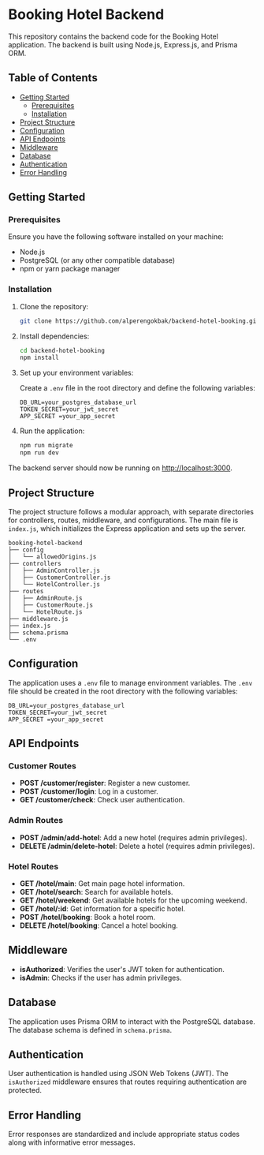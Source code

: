 # Booking Hotel Backend

This repository contains the backend code for the Booking Hotel application. The backend is built using Node.js, Express.js, and Prisma ORM.

## Table of Contents

- [Getting Started](#getting-started)
  - [Prerequisites](#prerequisites)
  - [Installation](#installation)
- [Project Structure](#project-structure)
- [Configuration](#configuration)
- [API Endpoints](#api-endpoints)
- [Middleware](#middleware)
- [Database](#database)
- [Authentication](#authentication)
- [Error Handling](#error-handling)

## Getting Started

### Prerequisites

Ensure you have the following software installed on your machine:

- Node.js
- PostgreSQL (or any other compatible database)
- npm or yarn package manager

### Installation

1. Clone the repository:

   ```bash
   git clone https://github.com/alperengokbak/backend-hotel-booking.git
   ```

2. Install dependencies:

   ```bash
   cd backend-hotel-booking
   npm install
   ```

3. Set up your environment variables:

   Create a `.env` file in the root directory and define the following variables:

   ```env
   DB_URL=your_postgres_database_url
   TOKEN_SECRET=your_jwt_secret
   APP_SECRET =your_app_secret
   ```

4. Run the application:

   ```bash
   npm run migrate
   npm run dev
   ```

The backend server should now be running on [http://localhost:3000](http://localhost:3000).

## Project Structure

The project structure follows a modular approach, with separate directories for controllers, routes, middleware, and configurations. The main file is `index.js`, which initializes the Express application and sets up the server.

```plaintext
booking-hotel-backend
├── config
│   └── allowedOrigins.js
├── controllers
│   ├── AdminController.js
│   ├── CustomerController.js
│   └── HotelController.js
├── routes
│   ├── AdminRoute.js
│   ├── CustomerRoute.js
│   └── HotelRoute.js
├── middleware.js
├── index.js
├── schema.prisma
└── .env
```

## Configuration

The application uses a `.env` file to manage environment variables. The `.env` file should be created in the root directory with the following variables:

```env
DB_URL=your_postgres_database_url
TOKEN_SECRET=your_jwt_secret
APP_SECRET =your_app_secret
```

## API Endpoints

### Customer Routes

- **POST /customer/register**: Register a new customer.
- **POST /customer/login**: Log in a customer.
- **GET /customer/check**: Check user authentication.

### Admin Routes

- **POST /admin/add-hotel**: Add a new hotel (requires admin privileges).
- **DELETE /admin/delete-hotel**: Delete a hotel (requires admin privileges).

### Hotel Routes

- **GET /hotel/main**: Get main page hotel information.
- **GET /hotel/search**: Search for available hotels.
- **GET /hotel/weekend**: Get available hotels for the upcoming weekend.
- **GET /hotel/:id**: Get information for a specific hotel.
- **POST /hotel/booking**: Book a hotel room.
- **DELETE /hotel/booking**: Cancel a hotel booking.

## Middleware

- **isAuthorized**: Verifies the user's JWT token for authentication.
- **isAdmin**: Checks if the user has admin privileges.

## Database

The application uses Prisma ORM to interact with the PostgreSQL database. The database schema is defined in `schema.prisma`.

## Authentication

User authentication is handled using JSON Web Tokens (JWT). The `isAuthorized` middleware ensures that routes requiring authentication are protected.

## Error Handling

Error responses are standardized and include appropriate status codes along with informative error messages.
